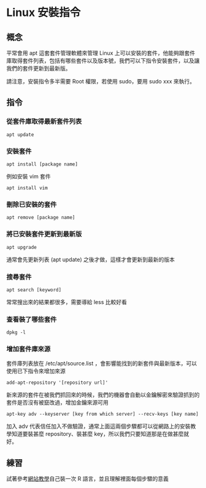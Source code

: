 # Linux 安裝指令 #

## 概念 ##

平常會用 apt 這套套件管理軟體來管理 Linux 上可以安裝的套件，他能夠跟套件庫取得套件列表，包括有哪些套件以及版本號，我們可以下指令安裝套件，以及讓我們的套件更新到最新版。

請注意，安裝指令多半需要 Root 權限，若使用 sudo，要用 sudo xxx 來執行。

## 指令 ##

### 從套件庫取得最新套件列表 ###

```
apt update
```

### 安裝套件 ###

```
apt install [package name]
```

例如安裝 vim 套件

```
apt install vim
```

### 刪除已安裝的套件 ###

```
apt remove [package name]
```

### 將已安裝套件更新到最新版 ###

```
apt upgrade
```

通常會先更新列表 (apt update) 之後才做，這樣才會更新到最新的版本

### 搜尋套件 ###

```
apt search [keyword]
```

常常搜出來的結果都很多，需要導給 less 比較好看

### 查看裝了哪些套件 ###

```
dpkg -l
```

### 增加套件庫來源 ###

套件庫列表放在 /etc/apt/source.list ，會影響能找到的新套件與最新版本，可以使用已下指令來增加來源

```
add-apt-repository '[repository url]'
```

新來源的套件在被我們抓回來的時候，我們的機器會自動以金鑰解密來驗證抓到的套件是否沒有被竄改過，增加金鑰來源可用

```
apt-key adv --keyserver [key from which server] --recv-keys [key name]
```

加入 adv 代表信任加入不做驗證，通常上面這兩個步驟都可以從網路上的安裝教學知道要裝甚麼 repository、裝甚麼 key，所以我們只要知道那是在做甚麼就好。

## 練習 ##

試著參考[網站教學](https://ubunlog.com/zh-TW/lenguaje-de-programacion-r-instalacion-ubuntu-20-04/)自己裝一次 R 語言，並且理解裡面每個步驟的意義


